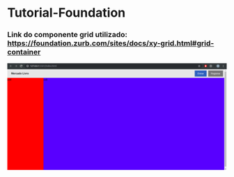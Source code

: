 # Tutorial-Foundation

### Link do componente grid utilizado: https://foundation.zurb.com/sites/docs/xy-grid.html#grid-container
![alt text](https://github.com/Briuor/Tutorial-Foundation/blob/screenshots/screenshots/3.png)
